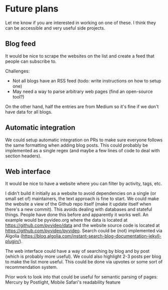 # Future plans

Let me know if you are interested in working on one of these. I think they can be accessible and very useful side projects.

## Blog feed

It would be nice to scrape the websites on the list and create a feed that people can subscribe to.

Challenges:
- Not all blogs have an RSS feed (todo: write instructions on how to setup one)
- May need a way to parse arbitrary web pages (find an open-source tool?)

On the other hand, half the entries are from Medium so it's fine if we don't have data for all blogs.

## Automatic integration

We could setup automatic integration on PRs to make sure everyone follows the same formatting when adding blog posts. This could probably be implemented as a single regex (and maybe a few lines of code to deal with section headers).

## Web interface

It would be nice to have a website where you can filter by activity, tags, etc.

I didn't build it initially as a website to avoid dependencies on a single (or small set of) maintainers, the text approach is fine to start. We could make the website a view of the Github repo itself (make it update itself when there's a new commit). This avoids dealing with databases and stateful things. People have done this before and apparently it works well. An example would be pyvideo.org where the data is located at https://github.com/pyvideo/data and the website source code is located at https://github.com/pyvideo/pyvideo. Search could be (not) implemented via Algolia (https://blog.algolia.com/instant-search-blog-documentation-jekyll-plugin/).

The web interface could have a way of searching by blog and by post (which is probably more useful). We could also highlight 2-3 posts per blog to make the list more useful. This could be done via upvotes or some sort of recommendation system.

Prior work to look into that could be useful for semantic parsing of pages: Mercury by Postlight, Mobile Safari's readability feature
